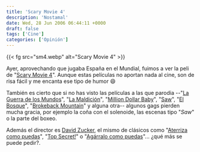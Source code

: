 ```yaml
---
title: 'Scary Movie 4'
description: 'Nostamal'
date: Wed, 28 Jun 2006 06:44:11 +0000
draft: false
tags: ['Cine']
categories: ['Opinión']
---
```


{{< fg src="sm4.webp" alt="Scary Movie 4" >}}

Ayer, aprovechando que jugaba España en el Mundial, fuimos a ver la peli de "[Scary Movie 4](http://www.imdb.com/title/tt0362120/)". Aunque estas películas no aportan nada al cine, son de risa fácil y me encanta ese tipo de humor :smile:

También es cierto que si no has visto las películas a las que parodia --"[La Guerra de los Mundos](http://www.imdb.com/title/tt0407304/)", "[La Maldición](http://www.imdb.com/title/tt0391198/)", "[Million Dollar Baby](http://www.imdb.com/title/tt0405159/)", "[Saw](http://www.imdb.com/title/tt0387564/)", "[El Bosque](http://www.imdb.com/title/tt0368447/)", "[Brokeback Mountain](http://www.imdb.com/title/tt0388795/)" y alguna otra-- algunos gags pierden mucha gracia, por ejemplo la coña con el solenoide, las escenas tipo "_Saw_" o la parte del boxeo.

Además el director es [David Zucker](http://www.imdb.com/name/nm0001878/), el mismo de clásicos como "[Aterriza como puedas](http://www.imdb.com/title/tt0080339/)", "[Top Secret!](http://www.imdb.com/title/tt0088286/)" o "[Agárralo como puedas](http://www.imdb.com/title/tt0095705/)"... ¿qué más se puede pedir?.